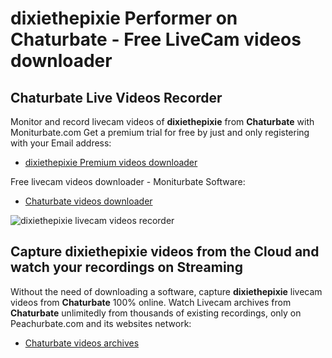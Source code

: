 # dixiethepixie Performer on Chaturbate - Free LiveCam videos downloader

## Chaturbate Live Videos Recorder

Monitor and record livecam videos of **dixiethepixie** from **Chaturbate** with Moniturbate.com
Get a premium trial for free by just and only registering with your Email address:
* [dixiethepixie Premium videos downloader](https://moniturbate.com/request-demo-licence-key.html)

Free livecam videos downloader - Moniturbate Software:
* [Chaturbate videos downloader](https://moniturbate.com/moniturbate-download-software.html)

![dixiethepixie livecam videos recorder](https://peachurnet.com/templates/moniturbate-software.png)


## Capture dixiethepixie videos from the Cloud and watch your recordings on Streaming

Without the need of downloading a software, capture **dixiethepixie** livecam videos from **Chaturbate** 100% online.
Watch Livecam archives from **Chaturbate** unlimitedly from thousands of existing recordings, only on Peachurbate.com and its websites network:
* [Chaturbate videos archives](https://peachurnet.com/)